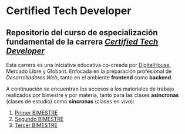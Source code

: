 # **Certified Tech Developer**

## Repositorio del curso de especialización fundamental de la carrera *[Certified Tech Developer](https://www.digitalhouse.com/productos/programacion/certified-tech-developer)*

Esta carrera es una iniciativa educativa co-creada por [DigitalHouse](https://www.digitalhouse.com/), Mercado Libre y Globant. Enfocada en la preparación profesional de *Desarrolladores Web*, tanto en el ambiente **frontend** como **backend**.

A continuación se encuentran los accesos a los materiales de trabajo realizados por bimestre y por materia, tanto para las clases **asíncronas** (clases de estudio) como **síncronas** (clases en vivo):

1. [Primer BIMESTRE](./1ER_BIM/)
2. [Segundo BIMESTRE](./2DO_BIM/)
3. [Tercer BIMESTRE](./3ER_BIM/)
